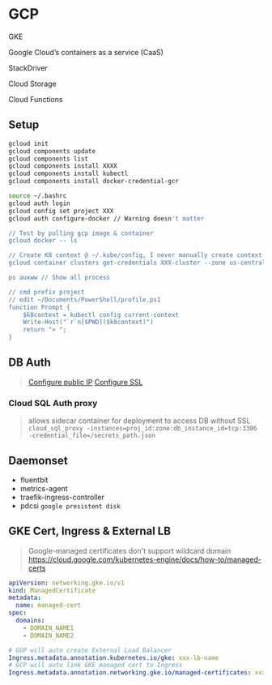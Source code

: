 
# GCP
GKE

Google Cloud’s containers as a service (CaaS)

StackDriver

Cloud Storage

Cloud Functions

## Setup
```bash
gcloud init
gcloud components update
gcloud components list
gcloud components install XXXX
gcloud components install kubectl
gcloud components install docker-credential-gcr

source ~/.bashrc
gcloud auth login
gcloud config set project XXX
gcloud auth configure-docker // Warning doesn't matter

// Test by pulling gcp image & container
gcloud docker -- ls

// Create K8 context @ ~/.kube/config, I never manually create context
gcloud container clusters get-credentials XXX-cluster --zone us-central1-a

ps auxww // Show all process

// cmd prefix project
// edit ~/Documents/PowerShell/profile.ps1
function Prompt {
    $k8context = kubectl config current-context
    Write-Host("`r`n[$PWD]($k8context)")
    return "> ";
}
```
## DB Auth
> [Configure public IP](https://cloud.google.com/sql/docs/mysql/configure-ip)
> [Configure SSL](https://cloud.google.com/sql/docs/mysql/configure-ssl-instance)
### Cloud SQL Auth proxy
> allows sidecar container for deployment to access DB without SSL
`cloud_sql_proxy -instances=proj_id:zone:db_instance_id=tcp:3306 -credential_file=/secrets_path.json` 

## Daemonset
- fluentbit
- metrics-agent
- traefik-ingress-controller
- pdcsi `google presistent disk`

## GKE Cert, Ingress & External LB
> Google-managed certificates don't support wildcard domain
> https://cloud.google.com/kubernetes-engine/docs/how-to/managed-certs

```yaml
apiVersion: networking.gke.io/v1
kind: ManagedCertificate
metadata:
  name: managed-cert
spec:
  domains:
    - DOMAIN_NAME1
    - DOMAIN_NAME2

# GGP will auto create External Load Balancer
Ingress.metadata.annotation.kubernetes.io/gke: xxx-lb-name
# GCP will auto link GKE managed cert to Ingress
Ingress.metadata.annotation.networking.gke.io/managed-certificates: xxx-name
```